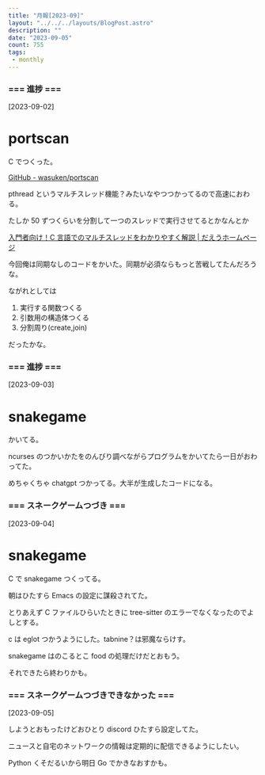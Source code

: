 ```yaml
---
title: "月報[2023-09]"
layout: "../../../layouts/BlogPost.astro"
description: ""
date: "2023-09-05"
count: 755
tags:
 - monthly
---
```





### === 進捗 ===

[2023-09-02]

# portscan

C でつくった。

[GitHub - wasuken/portscan](https://github.com/wasuken/portscan)

pthread というマルチスレッド機能？みたいなやつつかってるので高速におわる。

たしか 50 ずつくらいを分割して一つのスレッドで実行させてるとかなんとか

[入門者向け！C 言語でのマルチスレッドをわかりやすく解説 | だえうホームページ](https://daeudaeu.com/multithread/)

今回俺は同期なしのコードをかいた。同期が必須ならもっと苦戦してたんだろうな。

ながれとしては

1. 実行する関数つくる
2. 引数用の構造体つくる
3. 分割周り(create,join)

だったかな。


### === 進捗 ===

[2023-09-03]

# snakegame

かいてる。

ncurses のつかいかたをのんびり調べながらプログラムをかいてたら一日がおわってた。

めちゃくちゃ chatgpt つかってる。大半が生成したコードになる。


### === スネークゲームつづき ===

[2023-09-04]

# snakegame

C で snakegame つくってる。

朝はひたすら Emacs の設定に謀殺されてた。

とりあえず C ファイルひらいたときに tree-sitter のエラーでなくなったのでよしとする。

c は eglot つかうようにした。tabnine？は邪魔ならけす。

snakegame はのこるとこ food の処理だけだとおもう。

それできたら終わりかも。


### === スネークゲームつづきできなかった ===

[2023-09-05]

しようとおもったけどおひとり discord ひたすら設定してた。

ニュースと自宅のネットワークの情報は定期的に配信できるようにしたい。

Python くそだるいから明日 Go でかきなおすかも。
